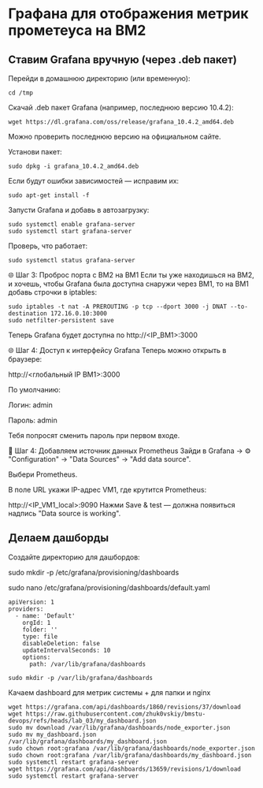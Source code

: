 # Графана для отображения метрик прометеуса на **ВМ2**

## Ставим Grafana вручную (через .deb пакет)
Перейди в домашнюю директорию (или временную):

`cd /tmp`

Скачай .deb пакет Grafana (например, последнюю версию 10.4.2):

`wget https://dl.grafana.com/oss/release/grafana_10.4.2_amd64.deb`

Можно проверить последнюю версию на официальном сайте.

Установи пакет:

`sudo dpkg -i grafana_10.4.2_amd64.deb`

Если будут ошибки зависимостей — исправим их:

`sudo apt-get install -f`

Запусти Grafana и добавь в автозагрузку:

```
sudo systemctl enable grafana-server
sudo systemctl start grafana-server
```

Проверь, что работает:

`sudo systemctl status grafana-server`

🌐 Шаг 3: Проброс порта с ВМ2 на ВМ1
Если ты уже находишься на ВМ2, и хочешь, чтобы Grafana была доступна снаружи через ВМ1, то на ВМ1 добавь строчки в iptables:

```
sudo iptables -t nat -A PREROUTING -p tcp --dport 3000 -j DNAT --to-destination 172.16.0.10:3000
sudo netfilter-persistent save
```

Теперь Grafana будет доступна по http://<IP_ВМ1>:3000

🌐 Шаг 4: Доступ к интерфейсу Grafana
Теперь можно открыть в браузере:

http://<глобальный IP ВМ1>:3000

По умолчанию:

Логин: admin

Пароль: admin

Тебя попросят сменить пароль при первом входе.

🌉 Шаг 4: Добавляем источник данных Prometheus
Зайди в Grafana → ⚙️ "Configuration" → "Data Sources" → "Add data source".

Выбери Prometheus.

В поле URL укажи IP-адрес VM1, где крутится Prometheus:

http://<IP_VM1_local>:9090
Нажми Save & test — должна появиться надпись "Data source is working".

## Делаем дашборды

Создайте директорию для дашбордов:

sudo mkdir -p /etc/grafana/provisioning/dashboards

sudo nano /etc/grafana/provisioning/dashboards/default.yaml
```
apiVersion: 1
providers:
  - name: 'Default'
    orgId: 1
    folder: ''
    type: file
    disableDeletion: false
    updateIntervalSeconds: 10
    options:
      path: /var/lib/grafana/dashboards
```

`sudo mkdir -p /var/lib/grafana/dashboards`

Качаем dashboard для метрик системы + для папки и nginx

```
wget https://grafana.com/api/dashboards/1860/revisions/37/download
wget https://raw.githubusercontent.com/zhuk0vskiy/bmstu-devops/refs/heads/lab_03/my_dashboard.json
sudo mv download /var/lib/grafana/dashboards/node_exporter.json
sudo mv my_dashboard.json /var/lib/grafana/dashboards/my_dashboard.json 
sudo chown root:grafana /var/lib/grafana/dashboards/node_exporter.json
sudo chown root:grafana /var/lib/grafana/dashboards/my_dashboard.json
sudo systemctl restart grafana-server
wget https://grafana.com/api/dashboards/13659/revisions/1/download
sudo systemctl restart grafana-server
```

